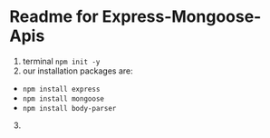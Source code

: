 # Readme for Express-Mongoose-Apis

1. terminal `npm init -y`
2. our installation packages are:

- `npm install express`
- `npm install mongoose`
- `npm install body-parser`

3.

